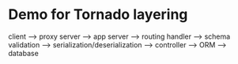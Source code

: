 # Demo for Tornado layering

client --> proxy server --> app server --> routing handler --> schema validation --> serialization/deserialization --> controller --> ORM --> database